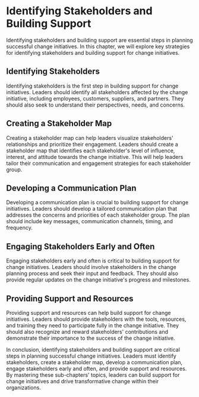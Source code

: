 Identifying Stakeholders and Building Support
================================================================================================

Identifying stakeholders and building support are essential steps in planning successful change initiatives. In this chapter, we will explore key strategies for identifying stakeholders and building support for change initiatives.

Identifying Stakeholders
------------------------

Identifying stakeholders is the first step in building support for change initiatives. Leaders should identify all stakeholders affected by the change initiative, including employees, customers, suppliers, and partners. They should also seek to understand their perspectives, needs, and concerns.

Creating a Stakeholder Map
--------------------------

Creating a stakeholder map can help leaders visualize stakeholders' relationships and prioritize their engagement. Leaders should create a stakeholder map that identifies each stakeholder's level of influence, interest, and attitude towards the change initiative. This will help leaders tailor their communication and engagement strategies for each stakeholder group.

Developing a Communication Plan
-------------------------------

Developing a communication plan is crucial to building support for change initiatives. Leaders should develop a tailored communication plan that addresses the concerns and priorities of each stakeholder group. The plan should include key messages, communication channels, timing, and frequency.

Engaging Stakeholders Early and Often
-------------------------------------

Engaging stakeholders early and often is critical to building support for change initiatives. Leaders should involve stakeholders in the change planning process and seek their input and feedback. They should also provide regular updates on the change initiative's progress and milestones.

Providing Support and Resources
-------------------------------

Providing support and resources can help build support for change initiatives. Leaders should provide stakeholders with the tools, resources, and training they need to participate fully in the change initiative. They should also recognize and reward stakeholders' contributions and demonstrate their importance to the success of the change initiative.

In conclusion, identifying stakeholders and building support are critical steps in planning successful change initiatives. Leaders must identify stakeholders, create a stakeholder map, develop a communication plan, engage stakeholders early and often, and provide support and resources. By mastering these sub-chapters' topics, leaders can build support for change initiatives and drive transformative change within their organizations.
